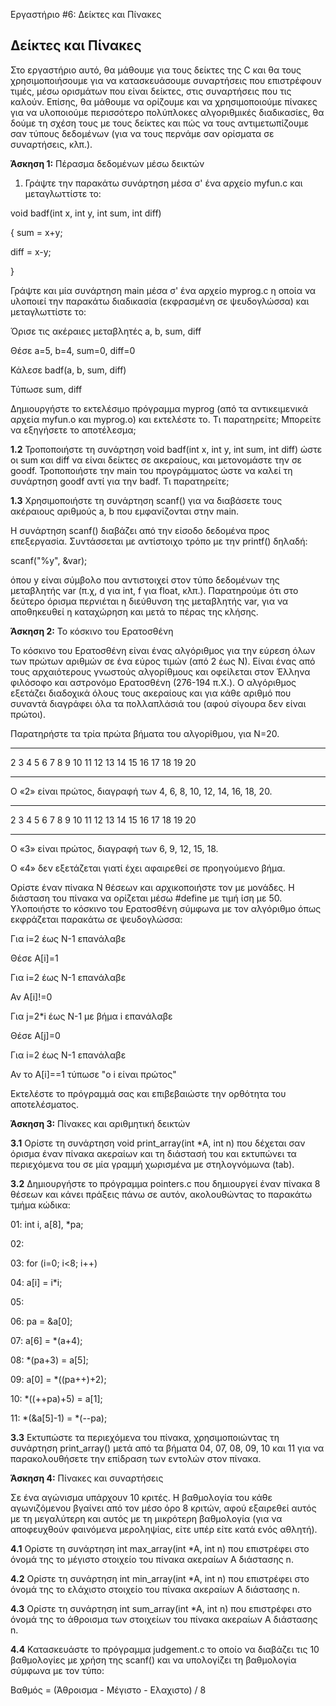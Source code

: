 Εργαστήριο #6: Δείκτες και Πίνακες

## Δείκτες και Πίνακες

Στο εργαστήριο αυτό, θα μάθουμε για τους δείκτες της C και θα τους
χρησιμοποιήσουμε για να κατασκευάσουμε συναρτήσεις που επιστρέφουν
τιμές, μέσω ορισμάτων που είναι δείκτες, στις συναρτήσεις που τις
καλούν. Επίσης, θα μάθουμε να ορίζουμε και να χρησιμοποιούμε πίνακες για
να υλοποιούμε περισσότερο πολύπλοκες αλγοριθμικές διαδικασίες, θα δούμε
τη σχέση τους με τους δείκτες και πώς να τους αντιμετωπίζουμε σαν τύπους
δεδομένων (για να τους περνάμε σαν ορίσματα σε συναρτήσεις, κλπ.).

**Άσκηση 1:** Πέρασμα δεδομένων μέσω δεικτών

1.  Γράψτε την παρακάτω συνάρτηση μέσα σ' ένα αρχείο myfun.c και
    μεταγλωττίστε το:

void badf(int x, int y, int sum, int diff)

{ sum = x+y;

diff = x-y;

}

Γράψτε και μία συνάρτηση main μέσα σ' ένα αρχείο myprog.c η οποία να
υλοποιεί την παρακάτω διαδικασία (εκφρασμένη σε ψευδογλώσσα) και
μεταγλωττίστε το:

Όρισε τις ακέραιες μεταβλητές a, b, sum, diff

Θέσε a=5, b=4, sum=0, diff=0

Κάλεσε badf(a, b, sum, diff)

Τύπωσε sum, diff

Δημιουργήστε το εκτελέσιμο πρόγραμμα myprog (από τα αντικειμενικά αρχεία
myfun.o και myprog.o) και εκτελέστε το. Τι παρατηρείτε; Μπορείτε να
εξηγήσετε το αποτέλεσμα;

**1.2** Τροποποιήστε τη συνάρτηση void badf(int x, int y, int sum, int
diff) ώστε οι sum και diff να είναι δείκτες σε ακεραίους, και
μετονομάστε την σε goodf. Τροποποιήστε την main του προγράμματος ώστε να
καλεί τη συνάρτηση goodf αντί για την badf. Τι παρατηρείτε;

**1.3** Χρησιμοποιήστε τη συνάρτηση scanf() για να διαβάσετε τους
ακέραιους αριθμούς a, b που εμφανίζονται στην main.

H συνάρτηση scanf() διαβάζει από την είσοδο δεδομένα προς επεξεργασία.
Συντάσσεται με αντίστοιχο τρόπο με την printf() δηλαδή:

scanf("%y", &var);

όπου y είναι σύμβολο που αντιστοιχεί στον τύπο δεδομένων της μεταβλητής
var (π.χ, d για int, f για float, κλπ.). Παρατηρούμε ότι στο δεύτερο
όρισμα περνιέται η διεύθυνση της μεταβλητής var, για να αποθηκευθεί η
καταχώρηση και μετά το πέρας της κλήσης.

**Άσκηση 2:** Το κόσκινο του Ερατοσθένη

Το κόσκινο του Ερατοσθένη είναι ένας αλγόριθμος για την εύρεση όλων των
πρώτων αριθμών σε ένα εύρος τιμών (από 2 έως Ν). Είναι ένας από τους
αρχαιότερους γνωστούς αλγορίθμους και οφείλεται στον Έλληνα φιλόσοφο και
αστρονόμο Ερατοσθένη (276-194 π.Χ.). Ο αλγόριθμος εξετάζει διαδοχικά
όλους τους ακεραίους και για κάθε αριθμό που συναντά διαγράφει όλα τα
πολλαπλάσιά του (αφού σίγουρα δεν είναι πρώτοι).

Παρατηρήστε τα τρία πρώτα βήματα του αλγορίθμου, για Ν=20.

  --- --- --- --- --- --- --- --- ---- ---- ---- ---- ---- ---- ---- ---- ---- ---- ----
  2   3   4   5   6   7   8   9   10   11   12   13   14   15   16   17   18   19   20

  --- --- --- --- --- --- --- --- ---- ---- ---- ---- ---- ---- ---- ---- ---- ---- ----

Ο «2» είναι πρώτος, διαγραφή των 4, 6, 8, 10, 12, 14, 16, 18, 20.

  --- --- --- --- --- --- --- --- ---- ---- ---- ---- ---- ---- ---- ---- ---- ---- ----
  2   3   4   5   6   7   8   9   10   11   12   13   14   15   16   17   18   19   20

  --- --- --- --- --- --- --- --- ---- ---- ---- ---- ---- ---- ---- ---- ---- ---- ----

Ο «3» είναι πρώτος, διαγραφή των 6, 9, 12, 15, 18.

Ο «4» δεν εξετάζεται γιατί έχει αφαιρεθεί σε προηγούμενο βήμα.

Ορίστε έναν πίνακα N θέσεων και αρχικοποιήστε τον με μονάδες. Η διάσταση
του πίνακα να ορίζεται μέσω #define με τιμή ίση με 50. Υλοποιήστε το
κόσκινο του Ερατοσθένη σύμφωνα με τον αλγόριθμο όπως εκφράζεται παρακάτω
σε ψευδογλώσσα:

Για i=2 έως N-1 επανάλαβε

Θέσε A\[i\]=1

Για i=2 έως N-1 επανάλαβε

Αν Α\[i\]!=0

Για j=2\*i έως Ν-1 με βήμα i επανάλαβε

Θέσε Α\[j\]=0

Για i=2 έως N-1 επανάλαβε

Αν το A\[i\]==1 τύπωσε "ο i είναι πρώτος"

Εκτελέστε το πρόγραμμά σας και επιβεβαιώστε την ορθότητα του
αποτελέσματος.

**Άσκηση 3:** Πίνακες και αριθμητική δεικτών

**3.1** Ορίστε τη συνάρτηση void print_array(int \*A, int n) που δέχεται
σαν όρισμα έναν πίνακα ακεραίων και τη διάστασή του και εκτυπώνει τα
περιεχόμενα του σε μία γραμμή χωρισμένα με στηλογνόμωνα (tab).

**3.2** Δημιουργήστε το πρόγραμμα pointers.c που δημιουργεί έναν πίνακα
8 θέσεων και κάνει πράξεις πάνω σε αυτόν, ακολουθώντας το παρακάτω τμήμα
κώδικα:

01: int i, a\[8\], \*pa;

02:

03: for (i=0; i\<8; i++)

04: a\[i\] = i\*i;

05:

06: pa = &a\[0\];

07: a\[6\] = \*(a+4);

08: \*(pa+3) = a\[5\];

09: a\[0\] = \*((pa++)+2);

10: \*((++pa)+5) = a\[1\];

11: \*(&a\[5\]-1) = \*(\--pa);

**3.3** Εκτυπώστε τα περιεχόμενα του πίνακα, χρησιμοποιώντας τη
συνάρτηση print_array() μετά από τα βήματα 04, 07, 08, 09, 10 και 11 για
να παρακολουθήσετε την επίδραση των εντολών στον πίνακα.

**Άσκηση 4:** Πίνακες και συναρτήσεις

Σε ένα αγώνισμα υπάρχουν 10 κριτές. Η βαθμολογία του κάθε αγωνιζόμενου
βγαίνει από τον μέσο όρο 8 κριτών, αφού εξαιρεθεί αυτός με τη μεγαλύτερη
και αυτός με τη μικρότερη βαθμολογία (για να αποφευχθούν φαινόμενα
μεροληψίας, είτε υπέρ είτε κατά ενός αθλητή).

**4.1** Ορίστε τη συνάρτηση int max_array(int \*A, int n) που επιστρέφει
στο όνομά της το μέγιστο στοιχείο του πίνακα ακεραίων Α διάστασης n.

**4.2** Ορίστε τη συνάρτηση int min_array(int \*A, int n) που επιστρέφει
στο όνομά της το ελάχιστο στοιχείο του πίνακα ακεραίων Α διάστασης n.

**4.3** Ορίστε τη συνάρτηση int sum_array(int \*A, int n) που επιστρέφει
στο όνομά της το άθροισμα των στοιχείων του πίνακα ακεραίων Α διάστασης
n.

**4.4** Κατασκευάστε το πρόγραμμα judgement.c το οποίο να διαβάζει τις
10 βαθμολογίες με χρήση της scanf() και να υπολογίζει τη βαθμολογία
σύμφωνα με τον τύπο:

Βαθμός = (Άθροισμα - Μέγιστο - Ελαχιστο) / 8
